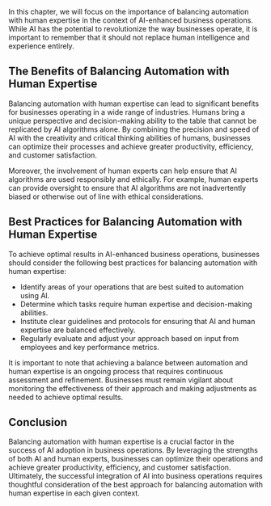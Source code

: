 
In this chapter, we will focus on the importance of balancing automation with human expertise in the context of AI-enhanced business operations. While AI has the potential to revolutionize the way businesses operate, it is important to remember that it should not replace human intelligence and experience entirely.

The Benefits of Balancing Automation with Human Expertise
---------------------------------------------------------

Balancing automation with human expertise can lead to significant benefits for businesses operating in a wide range of industries. Humans bring a unique perspective and decision-making ability to the table that cannot be replicated by AI algorithms alone. By combining the precision and speed of AI with the creativity and critical thinking abilities of humans, businesses can optimize their processes and achieve greater productivity, efficiency, and customer satisfaction.

Moreover, the involvement of human experts can help ensure that AI algorithms are used responsibly and ethically. For example, human experts can provide oversight to ensure that AI algorithms are not inadvertently biased or otherwise out of line with ethical considerations.

Best Practices for Balancing Automation with Human Expertise
------------------------------------------------------------

To achieve optimal results in AI-enhanced business operations, businesses should consider the following best practices for balancing automation with human expertise:

* Identify areas of your operations that are best suited to automation using AI.
* Determine which tasks require human expertise and decision-making abilities.
* Institute clear guidelines and protocols for ensuring that AI and human expertise are balanced effectively.
* Regularly evaluate and adjust your approach based on input from employees and key performance metrics.

It is important to note that achieving a balance between automation and human expertise is an ongoing process that requires continuous assessment and refinement. Businesses must remain vigilant about monitoring the effectiveness of their approach and making adjustments as needed to achieve optimal results.

Conclusion
----------

Balancing automation with human expertise is a crucial factor in the success of AI adoption in business operations. By leveraging the strengths of both AI and human experts, businesses can optimize their operations and achieve greater productivity, efficiency, and customer satisfaction. Ultimately, the successful integration of AI into business operations requires thoughtful consideration of the best approach for balancing automation with human expertise in each given context.
